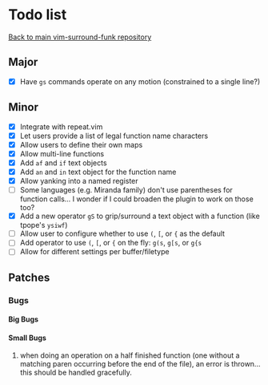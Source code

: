 # Todo list

[Back to main vim-surround-funk repository](https://github.com/Matt-A-Bennett/vim-surround-funk)

## Major
- [x] Have `gs` commands operate on any motion (constrained to a single line?)

## Minor
- [x] Integrate with repeat.vim
- [x] Let users provide a list of legal function name characters
- [x] Allow users to define their own maps
- [x] Allow multi-line functions
- [x] Add `af` and `if` text objects
- [x] Add `an` and `in` text object for the function name
- [x] Allow yanking into a named register
- [ ] Some languages (e.g. Miranda family) don't use parentheses for function
      calls... I wonder if I could broaden the plugin to work on those too?
- [x] Add a new operator `gS` to grip/surround a text object with a function
      (like tpope's `ysiwf`)
- [ ] Allow user to configure whether to use `(`, `[`, or `{` as the default
- [ ] Add operator to use `(`, `[`, or `{` on the fly: `g(s`, `g[s`, or `g{s`
- [ ] Allow for different settings per buffer/filetype

## Patches

### Bugs

#### Big Bugs

#### Small Bugs
1. when doing an operation on a half finished function (one without a matching
   paren occurring before the end of the file), an error is thrown... this
   should be handled gracefully.
